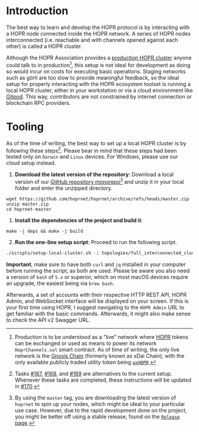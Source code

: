 # Introduction

The best way to learn and develop the HOPR protocol is by interacting with a HOPR node connected inside the HOPR network. A series of HOPR nodes interconnected (i.e. reachable and with channels opened against each other) is called a HOPR cluster.

Although the HOPR Association provides a [production HOPR cluster](https://status.hoprnet.org/) anyone could talk to in production[^1],
this setup is not ideal for development as doing so would incur on costs for executing basic operations. Staging networks
such as görli are too slow to provide meaningful feedback, so the ideal setup for properly interacting with the HOPR
ecosystem toolset is running a local HOPR cluster, either in your workstation or via a cloud environment like
[Gitpod](https://gitpod.io). This way, contributors are not constrained by internet connection or blockchain RPC providers.

# Tooling

As of the time of writing, the best way to set up a local HOPR cluster is by following these steps[^2]. Please bear in mind that these steps
had been tested only on `Darwin` and `Linux` devices. For Windows, please use our cloud setup instead.

1. **Download the latest version of the repository**: Download a local version of our [GitHub repository monorepo](https://github.com/hoprnet/hoprnet)[^3]
   and unzip it in your local folder and enter the unzipped directory.

```
wget https://github.com/hoprnet/hoprnet/archive/refs/heads/master.zip
unzip master.zip
cd hoprnet-master
```

1. **Install the dependencies of the project and build it**:

```
make -j deps && make -j build
```

2. **Run the one-line setup script**: Proceed to run the following script.

```bash
./scripts/setup-local-cluster.sh -i topologies/full_interconnected_cluster.sh
```

**Important**, make sure to have both `curl` and `jq` installed in your computer before running the script, as both are used.
Please be aware you also need a version of `bash` of `5.x` or superior, which on most macOS devices require an upgrade, the easiest being via `brew bash`.

Afterwards, a set of accounts with their respective HTTP REST API, HOPR Admin, and WebSocket interface will be displayed
on your screen. If this is your first time using HOPR, I suggest navigating to the `HOPR Admin` URL to get familiar with
the basic commands. Afterwards, it might also make sense to check the API v2 Swagger URL.

[^1]:
    Production is to be understood as a "live" network where [HOPR](https://coinmarketcap.com/currencies/hopr/) tokens can
    be exchanged or used as means to power its network `HoprChannels.sol` smart contract. As of time of writing, the only live
    network is the [Gnosis Chain](https://www.xdaichain.com/) (formerly known as xDai Chain), with the only available publicly
    traded utility token being [`wxHOPR`](https://blockscout.com/xdai/mainnet/token/0xD4fdec44DB9D44B8f2b6d529620f9C0C7066A2c1/token-transfers).

[^2]:
    Tasks [#167](https://github.com/hoprnet/hopr-devrel/issues/167), [#168](https://github.com/hoprnet/hopr-devrel/issues/168),
    and [#169](https://github.com/hoprnet/hopr-devrel/issues/167) are alternatives to the current setup. Whenever these tasks are
    completed, these instructions will be updated in [#170](https://github.com/hoprnet/hopr-devrel/issues/170).

[^3]:
    By using the `master` tag, you are downloading the latest version of `hoprnet` to spin up your nodes, which might be ideal
    to your particular use case. However, due to the rapid development done on the project, you might be better off using a stable
    release, found on the [`Release` page](https://github.com/hoprnet/hoprnet/releases).
